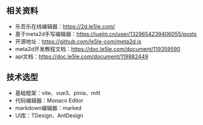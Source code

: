 ## 相关资料

- 乐吾乐在线编辑器：https://2d.le5le.com/
- 基于meta2d手写编辑器：https://juejin.cn/user/1328654239406055/posts
- 开源地址：https://github.com/le5le-com/meta2d.js
- meta2d开发教程文档：https://doc.le5le.com/document/119359590
- api文档：https://doc.le5le.com/document/119882449

## 技术选型

- 基础框架：vite、vue3、pinia、mitt
- 代码编辑器：Monaco Editor
- markdown编辑器：marked
- UI库：TDesign、AntDesign
